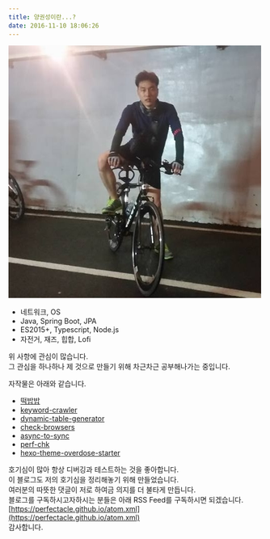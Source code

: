 ```yaml
---
title: 양권성이란...?
date: 2016-11-10 18:06:26
---
```

![](/images/about/exobud.jpg)  
* 네트워크, OS
* Java, Spring Boot, JPA  
* ES2015+, Typescript, Node.js  
* 자전거, 재즈, 힙합, Lofi

위 사항에 관심이 많습니다.  
그 관심을 하나하나 제 것으로 만들기 위해 차근차근 공부해나가는 중입니다.

자작물은 아래와 같습니다.  
* [떡밥밥](https://github.com/perfectacle/fish)  
* [keyword-crawler](https://github.com/perfectacle/keyword-crawler)  
* [dynamic-table-generator](https://github.com/perfectacle/tbl-maker)  
* [check-browsers](https://www.npmjs.com/package/check-browsers)  
* [async-to-sync](https://www.npmjs.com/package/async-to-sync)  
* [perf-chk](https://www.npmjs.com/package/perf-chk)  
* [hexo-theme-overdose-starter](https://github.com/perfectacle/hexo-theme-overdose-starter)  

호기심이 많아 항상 디버깅과 테스트하는 것을 좋아합니다.  
이 블로그도 저의 호기심을 정리해놓기 위해 만들었습니다.  
여러분의 따뜻한 댓글이 저로 하여금 의지를 더 불타게 만듭니다.  
블로그를 구독하시고자하시는 분들은 아래 RSS Feed를 구독하시면 되겠습니다.  
[https://perfectacle.github.io/atom.xml](https://perfectacle.github.io/atom.xml)  
감사합니다.